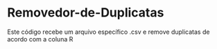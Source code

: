 # Removedor-de-Duplicatas
Este código recebe um arquivo específico .csv e remove duplicatas de acordo com a coluna R 
